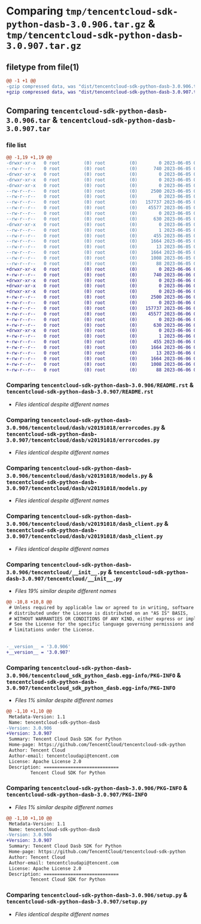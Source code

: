 # Comparing `tmp/tencentcloud-sdk-python-dasb-3.0.906.tar.gz` & `tmp/tencentcloud-sdk-python-dasb-3.0.907.tar.gz`

## filetype from file(1)

```diff
@@ -1 +1 @@
-gzip compressed data, was "dist/tencentcloud-sdk-python-dasb-3.0.906.tar", last modified: Mon Jun  5 00:32:23 2023, max compression
+gzip compressed data, was "dist/tencentcloud-sdk-python-dasb-3.0.907.tar", last modified: Tue Jun  6 02:24:26 2023, max compression
```

## Comparing `tencentcloud-sdk-python-dasb-3.0.906.tar` & `tencentcloud-sdk-python-dasb-3.0.907.tar`

### file list

```diff
@@ -1,19 +1,19 @@
-drwxr-xr-x   0 root         (0) root         (0)        0 2023-06-05 00:32:23.000000 tencentcloud-sdk-python-dasb-3.0.906/
--rw-r--r--   0 root         (0) root         (0)      740 2023-06-05 00:32:23.000000 tencentcloud-sdk-python-dasb-3.0.906/README.rst
-drwxr-xr-x   0 root         (0) root         (0)        0 2023-06-05 00:32:23.000000 tencentcloud-sdk-python-dasb-3.0.906/tencentcloud/
-drwxr-xr-x   0 root         (0) root         (0)        0 2023-06-05 00:32:23.000000 tencentcloud-sdk-python-dasb-3.0.906/tencentcloud/dasb/
-drwxr-xr-x   0 root         (0) root         (0)        0 2023-06-05 00:32:23.000000 tencentcloud-sdk-python-dasb-3.0.906/tencentcloud/dasb/v20191018/
--rw-r--r--   0 root         (0) root         (0)     2500 2023-06-05 00:32:23.000000 tencentcloud-sdk-python-dasb-3.0.906/tencentcloud/dasb/v20191018/errorcodes.py
--rw-r--r--   0 root         (0) root         (0)        0 2023-06-05 00:32:23.000000 tencentcloud-sdk-python-dasb-3.0.906/tencentcloud/dasb/v20191018/__init__.py
--rw-r--r--   0 root         (0) root         (0)   157737 2023-06-05 00:32:23.000000 tencentcloud-sdk-python-dasb-3.0.906/tencentcloud/dasb/v20191018/models.py
--rw-r--r--   0 root         (0) root         (0)    45577 2023-06-05 00:32:23.000000 tencentcloud-sdk-python-dasb-3.0.906/tencentcloud/dasb/v20191018/dasb_client.py
--rw-r--r--   0 root         (0) root         (0)        0 2023-06-05 00:32:23.000000 tencentcloud-sdk-python-dasb-3.0.906/tencentcloud/dasb/__init__.py
--rw-r--r--   0 root         (0) root         (0)      630 2023-06-05 00:32:23.000000 tencentcloud-sdk-python-dasb-3.0.906/tencentcloud/__init__.py
-drwxr-xr-x   0 root         (0) root         (0)        0 2023-06-05 00:32:23.000000 tencentcloud-sdk-python-dasb-3.0.906/tencentcloud_sdk_python_dasb.egg-info/
--rw-r--r--   0 root         (0) root         (0)        1 2023-06-05 00:32:23.000000 tencentcloud-sdk-python-dasb-3.0.906/tencentcloud_sdk_python_dasb.egg-info/dependency_links.txt
--rw-r--r--   0 root         (0) root         (0)      455 2023-06-05 00:32:23.000000 tencentcloud-sdk-python-dasb-3.0.906/tencentcloud_sdk_python_dasb.egg-info/SOURCES.txt
--rw-r--r--   0 root         (0) root         (0)     1664 2023-06-05 00:32:23.000000 tencentcloud-sdk-python-dasb-3.0.906/tencentcloud_sdk_python_dasb.egg-info/PKG-INFO
--rw-r--r--   0 root         (0) root         (0)       13 2023-06-05 00:32:23.000000 tencentcloud-sdk-python-dasb-3.0.906/tencentcloud_sdk_python_dasb.egg-info/top_level.txt
--rw-r--r--   0 root         (0) root         (0)     1664 2023-06-05 00:32:23.000000 tencentcloud-sdk-python-dasb-3.0.906/PKG-INFO
--rw-r--r--   0 root         (0) root         (0)     1008 2023-06-05 00:32:23.000000 tencentcloud-sdk-python-dasb-3.0.906/setup.py
--rw-r--r--   0 root         (0) root         (0)       88 2023-06-05 00:32:23.000000 tencentcloud-sdk-python-dasb-3.0.906/setup.cfg
+drwxr-xr-x   0 root         (0) root         (0)        0 2023-06-06 02:24:26.000000 tencentcloud-sdk-python-dasb-3.0.907/
+-rw-r--r--   0 root         (0) root         (0)      740 2023-06-06 02:24:25.000000 tencentcloud-sdk-python-dasb-3.0.907/README.rst
+drwxr-xr-x   0 root         (0) root         (0)        0 2023-06-06 02:24:26.000000 tencentcloud-sdk-python-dasb-3.0.907/tencentcloud/
+drwxr-xr-x   0 root         (0) root         (0)        0 2023-06-06 02:24:26.000000 tencentcloud-sdk-python-dasb-3.0.907/tencentcloud/dasb/
+drwxr-xr-x   0 root         (0) root         (0)        0 2023-06-06 02:24:26.000000 tencentcloud-sdk-python-dasb-3.0.907/tencentcloud/dasb/v20191018/
+-rw-r--r--   0 root         (0) root         (0)     2500 2023-06-06 02:24:25.000000 tencentcloud-sdk-python-dasb-3.0.907/tencentcloud/dasb/v20191018/errorcodes.py
+-rw-r--r--   0 root         (0) root         (0)        0 2023-06-06 02:24:25.000000 tencentcloud-sdk-python-dasb-3.0.907/tencentcloud/dasb/v20191018/__init__.py
+-rw-r--r--   0 root         (0) root         (0)   157737 2023-06-06 02:24:25.000000 tencentcloud-sdk-python-dasb-3.0.907/tencentcloud/dasb/v20191018/models.py
+-rw-r--r--   0 root         (0) root         (0)    45577 2023-06-06 02:24:25.000000 tencentcloud-sdk-python-dasb-3.0.907/tencentcloud/dasb/v20191018/dasb_client.py
+-rw-r--r--   0 root         (0) root         (0)        0 2023-06-06 02:24:25.000000 tencentcloud-sdk-python-dasb-3.0.907/tencentcloud/dasb/__init__.py
+-rw-r--r--   0 root         (0) root         (0)      630 2023-06-06 02:24:25.000000 tencentcloud-sdk-python-dasb-3.0.907/tencentcloud/__init__.py
+drwxr-xr-x   0 root         (0) root         (0)        0 2023-06-06 02:24:26.000000 tencentcloud-sdk-python-dasb-3.0.907/tencentcloud_sdk_python_dasb.egg-info/
+-rw-r--r--   0 root         (0) root         (0)        1 2023-06-06 02:24:26.000000 tencentcloud-sdk-python-dasb-3.0.907/tencentcloud_sdk_python_dasb.egg-info/dependency_links.txt
+-rw-r--r--   0 root         (0) root         (0)      455 2023-06-06 02:24:26.000000 tencentcloud-sdk-python-dasb-3.0.907/tencentcloud_sdk_python_dasb.egg-info/SOURCES.txt
+-rw-r--r--   0 root         (0) root         (0)     1664 2023-06-06 02:24:26.000000 tencentcloud-sdk-python-dasb-3.0.907/tencentcloud_sdk_python_dasb.egg-info/PKG-INFO
+-rw-r--r--   0 root         (0) root         (0)       13 2023-06-06 02:24:26.000000 tencentcloud-sdk-python-dasb-3.0.907/tencentcloud_sdk_python_dasb.egg-info/top_level.txt
+-rw-r--r--   0 root         (0) root         (0)     1664 2023-06-06 02:24:26.000000 tencentcloud-sdk-python-dasb-3.0.907/PKG-INFO
+-rw-r--r--   0 root         (0) root         (0)     1008 2023-06-06 02:24:25.000000 tencentcloud-sdk-python-dasb-3.0.907/setup.py
+-rw-r--r--   0 root         (0) root         (0)       88 2023-06-06 02:24:26.000000 tencentcloud-sdk-python-dasb-3.0.907/setup.cfg
```

### Comparing `tencentcloud-sdk-python-dasb-3.0.906/README.rst` & `tencentcloud-sdk-python-dasb-3.0.907/README.rst`

 * *Files identical despite different names*

### Comparing `tencentcloud-sdk-python-dasb-3.0.906/tencentcloud/dasb/v20191018/errorcodes.py` & `tencentcloud-sdk-python-dasb-3.0.907/tencentcloud/dasb/v20191018/errorcodes.py`

 * *Files identical despite different names*

### Comparing `tencentcloud-sdk-python-dasb-3.0.906/tencentcloud/dasb/v20191018/models.py` & `tencentcloud-sdk-python-dasb-3.0.907/tencentcloud/dasb/v20191018/models.py`

 * *Files identical despite different names*

### Comparing `tencentcloud-sdk-python-dasb-3.0.906/tencentcloud/dasb/v20191018/dasb_client.py` & `tencentcloud-sdk-python-dasb-3.0.907/tencentcloud/dasb/v20191018/dasb_client.py`

 * *Files identical despite different names*

### Comparing `tencentcloud-sdk-python-dasb-3.0.906/tencentcloud/__init__.py` & `tencentcloud-sdk-python-dasb-3.0.907/tencentcloud/__init__.py`

 * *Files 19% similar despite different names*

```diff
@@ -10,8 +10,8 @@
 # Unless required by applicable law or agreed to in writing, software
 # distributed under the License is distributed on an "AS IS" BASIS,
 # WITHOUT WARRANTIES OR CONDITIONS OF ANY KIND, either express or implied.
 # See the License for the specific language governing permissions and
 # limitations under the License.
 
 
-__version__ = '3.0.906'
+__version__ = '3.0.907'
```

### Comparing `tencentcloud-sdk-python-dasb-3.0.906/tencentcloud_sdk_python_dasb.egg-info/PKG-INFO` & `tencentcloud-sdk-python-dasb-3.0.907/tencentcloud_sdk_python_dasb.egg-info/PKG-INFO`

 * *Files 1% similar despite different names*

```diff
@@ -1,10 +1,10 @@
 Metadata-Version: 1.1
 Name: tencentcloud-sdk-python-dasb
-Version: 3.0.906
+Version: 3.0.907
 Summary: Tencent Cloud Dasb SDK for Python
 Home-page: https://github.com/TencentCloud/tencentcloud-sdk-python
 Author: Tencent Cloud
 Author-email: tencentcloudapi@tencent.com
 License: Apache License 2.0
 Description: ============================
         Tencent Cloud SDK for Python
```

### Comparing `tencentcloud-sdk-python-dasb-3.0.906/PKG-INFO` & `tencentcloud-sdk-python-dasb-3.0.907/PKG-INFO`

 * *Files 1% similar despite different names*

```diff
@@ -1,10 +1,10 @@
 Metadata-Version: 1.1
 Name: tencentcloud-sdk-python-dasb
-Version: 3.0.906
+Version: 3.0.907
 Summary: Tencent Cloud Dasb SDK for Python
 Home-page: https://github.com/TencentCloud/tencentcloud-sdk-python
 Author: Tencent Cloud
 Author-email: tencentcloudapi@tencent.com
 License: Apache License 2.0
 Description: ============================
         Tencent Cloud SDK for Python
```

### Comparing `tencentcloud-sdk-python-dasb-3.0.906/setup.py` & `tencentcloud-sdk-python-dasb-3.0.907/setup.py`

 * *Files identical despite different names*

